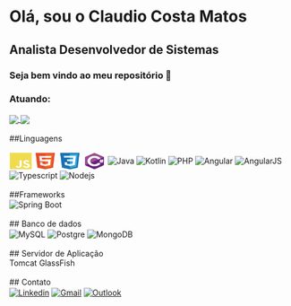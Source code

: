 # Olá, sou o Claudio Costa Matos
## Analista Desenvolvedor de Sistemas
### Seja bem vindo ao meu repositório 👋

### Atuando:

<div>
<a href="https://github.com/Claudiocm">
  <img height="180em" align="center" src="https://github-readme-stats.vercel.app/api/?username=Claudiocm&theme=solarized-dark&layout=compact&show_icons=true&include_all_commits=true&repo=github-readme-stats" />
</a>
<a href="https://github.com/Claudiocm">
  <img height="180em" align="center" src="https://github-readme-stats.vercel.app/api/top-langs/?username=Claudiocm&layout=compact&theme=solarized-dark&langs_count=16&repo=Claudiocm" />
</a>
</div>
<br>
##Linguagens
<div style="display" inline_block><br>
  <img align="center" alt="JS" height="30" width="40" src="https://raw.githubusercontent.com/devicons/devicon/master/icons/javascript/javascript-plain.svg">
  <img align="center" alt="HTML" height="30" width="40" src="https://raw.githubusercontent.com/devicons/devicon/master/icons/html5/html5-original.svg">
  <img align="center" alt="CSS" height="30" width="40" src="https://raw.githubusercontent.com/devicons/devicon/master/icons/css3/css3-original.svg">
  <img align="center" alt="Csharp" height="30" width="40" src="https://raw.githubusercontent.com/devicons/devicon/master/icons/csharp/csharp-original.svg">
  <img align="center" alt="Java" src="https://img.shields.io/badge/Java-ED8B00?style=for-the-badge&logo=java&logoColor=white">
  <img align="center" alt="Kotlin" src="https://img.shields.io/badge/Kotlin-0095D5?&style=for-the-badge&logo=kotlin&logoColor=white">
  <img align="center" alt="PHP" src="https://img.shields.io/badge/PHP-777BB4?style=for-the-badge&logo=php&logoColor=white">
  <img align="center" alt="Angular" src="https://img.shields.io/badge/Angular-DD0031?style=for-the-badge&logo=angular&logoColor=white">
  <img align="center" alt="AngularJS" src="https://img.shields.io/badge/AngularJS-E23237?style=for-the-badge&logo=angularjs&logoColor=white">
  <img align="center" alt="Typescript" src="https://img.shields.io/badge/TypeScript-007ACC?style=for-the-badge&logo=typescript&logoColor=white">
  <img align="center" alt="Nodejs" src="https://img.shields.io/badge/Node.js-43853D?style=for-the-badge&logo=node.js&logoColor=white">
</div>
<br>
##Frameworks
<div style="display" inline_block>
  <img align="center" alt="Spring Boot" height="30" width="40" src="https://img.shields.io/badge/Spring-6DB33F?style=for-the-badge&logo=spring&logoColor=white">
</div>
<br>
## Banco de dados
<div style="display" inline>
  <img align="center" alt="MySQL" src="https://img.shields.io/badge/MySQL-00000F?style=for-the-badge&logo=mysql&logoColor=white">
  <img align="center" alt="Postgre" src="https://img.shields.io/badge/PostgreSQL-316192?style=for-the-badge&logo=postgresql&logoColor=white">
   <img align="center" alt="MongoDB" src="https://img.shields.io/badge/MongoDB-4EA94B?style=for-the-badge&logo=mongodb&logoColor=white">  
</div>
<br>
## Servidor de Aplicação
<div style="display" inline>
  <label align="center">Tomcat</label>
  <label align="center">GlassFish</label>
</div>
<br>
## Contato
<div style="display" inline>
  <a href="https://linkedin.com/in/claudiocmatos" target="_blank"><img align="center" alt="Linkedin" src="https://img.shields.io/badge/LinkedIn-0077B5?style=for-the-badge&logo=linkedin&logoColor=white"></a>
  <a href="mailto:claudio.c.matos@gmail.com"><img align="center" alt="Gmail" src="https://img.shields.io/badge/Gmail-D14836?style=for-the-badge&logo=gmail&logoColor=white"></a>
  <a href="mailto:claudiocm_7@hotmail.com"><img align="center" alt="Outlook" src="https://img.shields.io/badge/Microsoft_Outlook-0078D4?style=for-the-badge&logo=microsoft-outlook&logoColor=white"></a>
</div>



